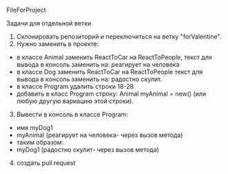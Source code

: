 FileForProject

Задачи для отдельной ветки

1. Склонировать репозиторий и переключиться на ветку "forValentine".
2. Нужно заменить в проекте:
  - в классе Animal заменить ReactToCar на ReactToPeople, текст для вывода в консоль заменить на: реагирует на человека
  - в классе Dog заменить ReactToCar на ReactToPeople текст для вывода в консоль заменить на: радостно скулит.
  - в классе Program удалить строки 18-28
  - добавить в класс Program строку: Animal myAnimal = new() (или любую другую вариацию этой строки).
3. Вывести в консоль в классе Program:
- имя myDog1
- myAnimal (реагирует на человека- через вызов метода)
- таким образом:
- myDog1 (радостно скулит- через вызов метода)

4. создать pull request
